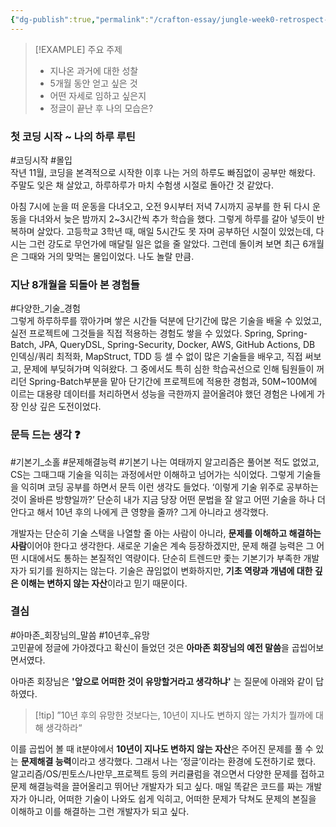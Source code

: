 ```yaml
---
{"dg-publish":true,"permalink":"/crafton-essay/jungle-week0-retrospect-before-jungle/","noteIcon":"","created":"2025-07-10T18:23:59.468+09:00","updated":"2025-07-10T22:01:08.620+09:00"}
---
```



>[!EXAMPLE] 주요 주제 
>- 지나온 과거에 대한 성찰
>- 5개월 동안 얻고 싶은 것 
>- 어떤 자세로 임하고 싶은지
>- 정글이 끝난 후 나의 모습은?

### 첫 코딩 시작 ~ 나의 하루 루틴  
#코딩시작   #몰입    
작년 11월, 코딩을 본격적으로 시작한 이후 나는 거의 하루도 빠짐없이 공부만 해왔다. 주말도 잊은 채 살았고, 하루하루가 마치 수험생 시절로 돌아간 것 같았다.

아침 7시에 눈을 떠 운동을 다녀오고, 오전 9시부터 저녁 7시까지 공부를 한 뒤 다시 운동을 다녀와서 늦은 밤까지 2~3시간씩 추가 학습을 했다. 그렇게 하루를 갈아 넣듯이 반복하며 살았다. 고등학교 3학년 때, 매일 5시간도 못 자며 공부하던 시절이 있었는데, 다시는 그런 강도로 무언가에 매달릴 일은 없을 줄 알았다. 그런데 돌이켜 보면 최근 6개월은 그때와 거의 맞먹는 몰입이었다. 나도 놀랄 만큼.

### 지난 8개월을 되돌아 본 경험들 
#다양한_기술_경험  
그렇게 하루하루를 깎아가며 쌓은 시간들 덕분에 단기간에 많은 기술을 배울 수 있었고, 실전 프로젝트에 그것들을 직접 적용하는 경험도 쌓을 수 있었다. Spring, Spring-Batch, JPA, QueryDSL, Spring-Security, Docker, AWS, GitHub Actions, DB 인덱싱/쿼리 최적화, MapStruct, TDD 등 셀 수 없이 많은 기술들을 배우고, 직접 써보고, 문제에 부딪혀가며 익혀왔다. 그 중에서도 특히 심한 학습곡선으로 인해 팀원들이 꺼리던 Spring-Batch부분을 맡아 단기간에 프로젝트에 적용한 경험과, 50M~100M에 이르는 대용량 데이터를 처리하면서 성능을 극한까지 끌어올려야 했던 경험은 나에게 가장 인상 깊은 도전이었다.

### 문득 드는 생각 ❓
#기본기_소홀  #문제해결능력  #기본기 
나는 여태까지 알고리즘은 풀어본 적도 없었고, CS는 그때그때 기술을 익히는 과정에서만 이해하고 넘어가는 식이었다. 그렇게 기술들을 익히며 코딩 공부를 하면서 문득 이런 생각도 들었다. ‘이렇게 기술 위주로 공부하는 것이 올바른 방향일까?’ 단순히 내가 지금 당장 어떤 문법을 잘 알고 어떤 기술을 하나 더 안다고 해서 10년 후의 나에게 큰 영향을 줄까? 그게 아니라고 생각했다.

개발자는 단순히 기술 스택을 나열할 줄 아는 사람이 아니라, **문제를 이해하고 해결하는 사람**이어야 한다고 생각한다. 새로운 기술은 계속 등장하겠지만, 문제 해결 능력은 그 어떤 시대에서도 통하는 본질적인 역량이다. 단순히 트렌드만 좇는 기본기가 부족한 개발자가 되기를 원하지는 않는다. 기술은 끊임없이 변화하지만, **기초 역량과 개념에 대한 깊은 이해는 변하지 않는 자산**이라고 믿기 때문이다.

### 결심 
#아마존_회장님의_말씀   #10년후_유망   
고민끝에 정글에 가야겠다고 확신이 들었던 것은 **아마존 회장님의 예전 말씀**을 곱씹어보면서였다. 

아마존 회장님은 **'앞으로 어떠한 것이 유망할거라고 생각하냐'** 는 질문에 아래와 같이 답하였다.
>[!tip] ”10년 후의 유망한 것보다는, 10년이 지나도 변하지 않는 가치가 뭘까에 대해 생각하라“

이를 곱씹어 볼 때 it분야에서 **10년이 지나도 변하지 않는 자산**은 주어진 문제를 풀 수 있는 **문제해결 능력**이라고 생각했다. 
그래서 나는 ‘정글’이라는 환경에 도전하기로 했다. 알고리즘/OS/핀토스/나만무_프로젝트 등의 커리큘럼을 겪으면서 다양한 문제를 접하고 문제 해결능력을 끌어올리고 뛰어난 개발자가 되고 싶다. 매일 똑같은 코드를 짜는 개발자가 아니라, 어떠한 기술이 나와도 쉽게 익히고, 어떠한 문제가 닥쳐도 문제의 본질을 이해하고 이를 해결하는 그런 개발자가 되고 싶다.
